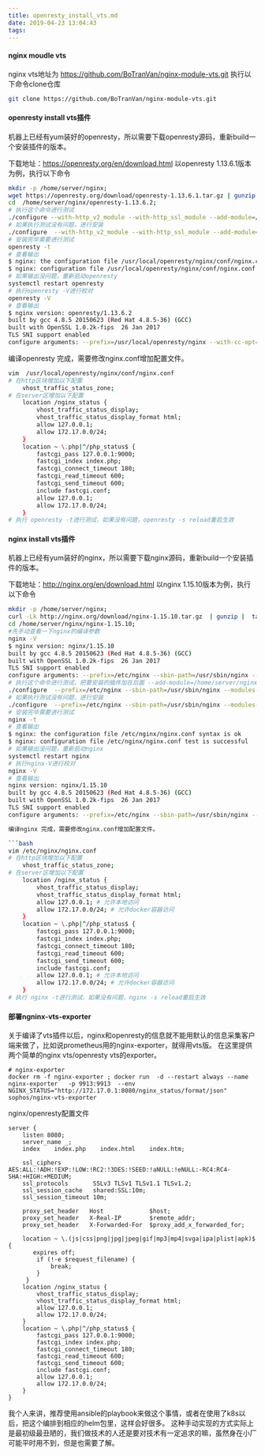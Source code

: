 ```yaml
---
title: openresty_install_vts.md
date: 2019-04-23 13:04:43
tags:
---
```


#### nginx moudle vts
nginx vts地址为 https://github.com/BoTranVan/nginx-module-vts.git
执行以下命令clone仓库

```bash
git clone https://github.com/BoTranVan/nginx-module-vts.git
```

#### openresty install vts插件

机器上已经有yum装好的openresty，所以需要下载openresty源码，重新build一个安装插件的版本。

下载地址：https://openresty.org/en/download.html
以openresty 1.13.6.1版本为例，执行以下命令

```bash
mkdir -p /home/server/nginx;
wget https://openresty.org/download/openresty-1.13.6.1.tar.gz | gunzip |  tar x -C /home/server/nginx
cd  /home/server/nginx/openresty-1.13.6.2;
# 执行这个命令进行测试
./configure --with-http_v2_module --with-http_ssl_module --add-module=/home/server/nginx-module-vts
# 如果执行测试没有问题，进行安装
./configure  --with-http_v2_module --with-http_ssl_module --add-module=/home/server/nginx-module-vts && make && make install
# 安装完毕需要进行测试
openresty -t
# 查看输出
$ nginx: the configuration file /usr/local/openresty/nginx/conf/nginx.conf syntax is ok
$ nginx: configuration file /usr/local/openresty/nginx/conf/nginx.conf test is successful
# 如果输出没问题，重新启动openresty
systemctl restart openresty
# 执行openresty -V进行校对
openresty -V
# 查看输出
$ nginx version: openresty/1.13.6.2
built by gcc 4.8.5 20150623 (Red Hat 4.8.5-36) (GCC)
built with OpenSSL 1.0.2k-fips  26 Jan 2017
TLS SNI support enabled
configure arguments: --prefix=/usr/local/openresty/nginx --with-cc-opt=-O2 --add-module=../ngx_devel_kit-0.3.0 --add-module=../echo-nginx-module-0.61 --add-module=../xss-nginx-module-0.06 --add-module=../ngx_coolkit-0.2rc3 --add-module=../set-misc-nginx-module-0.32 --add-module=../form-input-nginx-module-0.12 --add-module=../encrypted-session-nginx-module-0.08 --add-module=../srcache-nginx-module-0.31 --add-module=../ngx_lua-0.10.13 --add-module=../ngx_lua_upstream-0.07 --add-module=../headers-more-nginx-module-0.33 --add-module=../array-var-nginx-module-0.05 --add-module=../memc-nginx-module-0.19 --add-module=../redis2-nginx-module-0.15 --add-module=../redis-nginx-module-0.3.7 --add-module=../rds-json-nginx-module-0.15 --add-module=../rds-csv-nginx-module-0.09 --add-module=../ngx_stream_lua-0.0.5 --with-ld-opt=-Wl,-rpath,/usr/local/openresty/luajit/lib --add-module=/home/server/nginx-module-vts --with-stream --with-stream_ssl_module --with-http_ssl_module
```

编译openresty 完成，需要修改nginx.conf增加配置文件。

```bash
vim  /usr/local/openresty/nginx/conf/nginx.conf
# 在http区块增加以下配置
    vhost_traffic_status_zone;
# 在server区增加以下配置
    location /nginx_status {
        vhost_traffic_status_display;
        vhost_traffic_status_display_format html;
        allow 127.0.0.1;
        allow 172.17.0.0/24;
    }
    location ~ \.php|^/php_status$ {
        fastcgi_pass 127.0.0.1:9000;
        fastcgi_index index.php;
        fastcgi_connect_timeout 180;
        fastcgi_read_timeout 600;
        fastcgi_send_timeout 600;
        include fastcgi.conf;
        allow 127.0.0.1;
        allow 172.17.0.0/24;
    }
# 执行 openresty -t进行测试，如果没有问题，openresty -s reload重启生效
```



#### nginx install vts插件

机器上已经有yum装好的nginx，所以需要下载nginx源码，重新build一个安装插件的版本。

下载地址：http://nginx.org/en/download.html
以nginx 1.15.10版本为例，执行以下命令

```bash
mkdir -p /home/server/nginx;
curl -Lk http://nginx.org/download/nginx-1.15.10.tar.gz  | gunzip |  tar x -C /home/server/nginx
cd /home/server/nginx/nginx-1.15.10;
#先手动查看一下nginx的编译参数
nginx -V
$ nginx version: nginx/1.15.10
built by gcc 4.8.5 20150623 (Red Hat 4.8.5-36) (GCC)
built with OpenSSL 1.0.2k-fips  26 Jan 2017
TLS SNI support enabled
configure arguments: --prefix=/etc/nginx --sbin-path=/usr/sbin/nginx --modules-path=/usr/lib64/nginx/modules --conf-path=/etc/nginx/nginx.conf --error-log-path=/var/log/nginx/error.log --http-log-path=/var/log/nginx/access.log --pid-path=/var/run/nginx.pid --lock-path=/var/run/nginx.lock --http-client-body-temp-path=/var/cache/nginx/client_temp --http-proxy-temp-path=/var/cache/nginx/proxy_temp --http-fastcgi-temp-path=/var/cache/nginx/fastcgi_temp --http-uwsgi-temp-path=/var/cache/nginx/uwsgi_temp --http-scgi-temp-path=/var/cache/nginx/scgi_temp --user=nginx --group=nginx --with-compat --with-file-aio --with-threads --with-http_addition_module --with-http_auth_request_module --with-http_dav_module --with-http_flv_module --with-http_gunzip_module --with-http_gzip_static_module --with-http_mp4_module --with-http_random_index_module --with-http_realip_module --with-http_secure_link_module --with-http_slice_module --with-http_ssl_module --with-http_stub_status_module --with-http_sub_module --with-http_v2_module --with-mail --with-mail_ssl_module --with-stream --with-stream_realip_module --with-stream_ssl_module --with-stream_ssl_preread_module --with-cc-opt='-O2 -g -pipe -Wall -Wp,-D_FORTIFY_SOURCE=2 -fexceptions -fstack-protector-strong --param=ssp-buffer-size=4 -grecord-gcc-switches -m64 -mtune=generic -fPIC' --with-ld-opt='-Wl,-z,relro -Wl,-z,now -pie'
# 执行这个命令进行测试，把要安装的插件加在后面 --add-module=/home/server/nginx-module-vts
./configure  --prefix=/etc/nginx --sbin-path=/usr/sbin/nginx --modules-path=/usr/lib64/nginx/modules --conf-path=/etc/nginx/nginx.conf --error-log-path=/var/log/nginx/error.log --http-log-path=/var/log/nginx/access.log --pid-path=/var/run/nginx.pid --lock-path=/var/run/nginx.lock --http-client-body-temp-path=/var/cache/nginx/client_temp --http-proxy-temp-path=/var/cache/nginx/proxy_temp --http-fastcgi-temp-path=/var/cache/nginx/fastcgi_temp --http-uwsgi-temp-path=/var/cache/nginx/uwsgi_temp --http-scgi-temp-path=/var/cache/nginx/scgi_temp --user=nginx --group=nginx --with-compat --with-file-aio --with-threads --with-http_addition_module --with-http_auth_request_module --with-http_dav_module --with-http_flv_module --with-http_gunzip_module --with-http_gzip_static_module --with-http_mp4_module --with-http_random_index_module --with-http_realip_module --with-http_secure_link_module --with-http_slice_module --with-http_ssl_module --with-http_stub_status_module --with-http_sub_module --with-http_v2_module --with-mail --with-mail_ssl_module --with-stream --with-stream_realip_module --with-stream_ssl_module --with-stream_ssl_preread_module --with-cc-opt='-O2 -g -pipe -Wall -Wp,-D_FORTIFY_SOURCE=2 -fexceptions -fstack-protector-strong --param=ssp-buffer-size=4 -grecord-gcc-switches -m64 -mtune=generic -fPIC' --with-ld-opt='-Wl,-z,relro -Wl,-z,now -pie'  --add-module=/home/server/nginx-module-vts
# 如果执行测试没有问题，进行安装
./configure  --prefix=/etc/nginx --sbin-path=/usr/sbin/nginx --modules-path=/usr/lib64/nginx/modules --conf-path=/etc/nginx/nginx.conf --error-log-path=/var/log/nginx/error.log --http-log-path=/var/log/nginx/access.log --pid-path=/var/run/nginx.pid --lock-path=/var/run/nginx.lock --http-client-body-temp-path=/var/cache/nginx/client_temp --http-proxy-temp-path=/var/cache/nginx/proxy_temp --http-fastcgi-temp-path=/var/cache/nginx/fastcgi_temp --http-uwsgi-temp-path=/var/cache/nginx/uwsgi_temp --http-scgi-temp-path=/var/cache/nginx/scgi_temp --user=nginx --group=nginx --with-compat --with-file-aio --with-threads --with-http_addition_module --with-http_auth_request_module --with-http_dav_module --with-http_flv_module --with-http_gunzip_module --with-http_gzip_static_module --with-http_mp4_module --with-http_random_index_module --with-http_realip_module --with-http_secure_link_module --with-http_slice_module --with-http_ssl_module --with-http_stub_status_module --with-http_sub_module --with-http_v2_module --with-mail --with-mail_ssl_module --with-stream --with-stream_realip_module --with-stream_ssl_module --with-stream_ssl_preread_module --with-cc-opt='-O2 -g -pipe -Wall -Wp,-D_FORTIFY_SOURCE=2 -fexceptions -fstack-protector-strong --param=ssp-buffer-size=4 -grecord-gcc-switches -m64 -mtune=generic -fPIC' --with-ld-opt='-Wl,-z,relro -Wl,-z,now -pie'  --add-module=/home/server/nginx-module-vts && make && make install
# 安装完毕需要进行测试
nginx -t
# 查看输出
$ nginx: the configuration file /etc/nginx/nginx.conf syntax is ok
$ nginx: configuration file /etc/nginx/nginx.conf test is successful
# 如果输出没问题，重新启动nginx
systemctl restart nginx
# 执行nginx-V进行校对
nginx -V
# 查看输出
nginx version: nginx/1.15.10
built by gcc 4.8.5 20150623 (Red Hat 4.8.5-36) (GCC)
built with OpenSSL 1.0.2k-fips  26 Jan 2017
TLS SNI support enabled
configure arguments: --prefix=/etc/nginx --sbin-path=/usr/sbin/nginx --modules-path=/usr/lib64/nginx/modules --conf-path=/etc/nginx/nginx.conf --error-log-path=/var/log/nginx/error.log --http-log-path=/var/log/nginx/access.log --pid-path=/var/run/nginx.pid --lock-path=/var/run/nginx.lock --http-client-body-temp-path=/var/cache/nginx/client_temp --http-proxy-temp-path=/var/cache/nginx/proxy_temp --http-fastcgi-temp-path=/var/cache/nginx/fastcgi_temp --http-uwsgi-temp-path=/var/cache/nginx/uwsgi_temp --http-scgi-temp-path=/var/cache/nginx/scgi_temp --user=nginx --group=nginx --with-compat --with-file-aio --with-threads --with-http_addition_module --with-http_auth_request_module --with-http_dav_module --with-http_flv_module --with-http_gunzip_module --with-http_gzip_static_module --with-http_mp4_module --with-http_random_index_module --with-http_realip_module --with-http_secure_link_module --with-http_slice_module --with-http_ssl_module --with-http_stub_status_module --with-http_sub_module --with-http_v2_module --with-mail --with-mail_ssl_module --with-stream --with-stream_realip_module --with-stream_ssl_module --with-stream_ssl_preread_module --with-cc-opt='-O2 -g -pipe -Wall -Wp,-D_FORTIFY_SOURCE=2 -fexceptions -fstack-protector-strong --param=ssp-buffer-size=4 -grecord-gcc-switches -m64 -mtune=generic -fPIC' --with-ld-opt='-Wl,-z,relro -Wl,-z,now -pie' --add-module=/home/server/nginx-module-vts

编译nginx 完成，需要修改nginx.conf增加配置文件。

```bash
vim /etc/nginx/nginx.conf
# 在http区块增加以下配置
    vhost_traffic_status_zone;
# 在server区增加以下配置
    location /nginx_status {
        vhost_traffic_status_display;
        vhost_traffic_status_display_format html;
        allow 127.0.0.1; # 允许本地访问
        allow 172.17.0.0/24; # 允许docker容器访问
    }
    location ~ \.php|^/php_status$ {
        fastcgi_pass 127.0.0.1:9000;
        fastcgi_index index.php;
        fastcgi_connect_timeout 180;
        fastcgi_read_timeout 600;
        fastcgi_send_timeout 600;
        include fastcgi.conf;
        allow 127.0.0.1; # 允许本地访问
        allow 172.17.0.0/24; # 允许docker容器访问
    }
# 执行 nginx -t进行测试，如果没有问题，nginx -s reload重启生效
```

#### 部署ngninx-vts-exporter

关于编译了vts插件以后，nginx和openresty的信息就不能用默认的信息采集客户端来做了，比如说prometheus用的nginx-exporter，就得用vts版。
在这里提供两个简单的nginx vts/openresty vts的exporter。
```$xslt
# nginx-exporter
docker rm -f nginx-exporter ; docker run  -d --restart always --name nginx-exporter   -p 9913:9913  --env NGINX_STATUS="http://172.17.0.1:8080/nginx_status/format/json" sophos/nginx-vts-exporter
```
nginx/openresty配置文件
```$xslt
server {
    listen 8080;
    server_name _;
    index    index.php    index.html    index.htm;

    ssl_ciphers         AES:ALL:!ADH:!EXP:!LOW:!RC2:!3DES:!SEED:!aNULL:!eNULL:-RC4:RC4-SHA:+HIGH:+MEDIUM;
    ssl_protocols       SSLv3 TLSv1 TLSv1.1 TLSv1.2;
    ssl_session_cache   shared:SSL:10m;
    ssl_session_timeout 10m;

    proxy_set_header   Host             $host;
    proxy_set_header   X-Real-IP        $remote_addr;
    proxy_set_header   X-Forwarded-For  $proxy_add_x_forwarded_for;

    location ~ \.(js|css|png|jpg|jpeg|gif|mp3|mp4|svga|ipa|plist|apk)$ {
       expires off;
        if (!-e $request_filename) {
            break;
        }
     }
    location /nginx_status {
        vhost_traffic_status_display;
        vhost_traffic_status_display_format html;
        allow 127.0.0.1;
        allow 172.17.0.0/24;
    }
    location ~ \.php|^/php_status$ {
        fastcgi_pass 127.0.0.1:9000;
        fastcgi_index index.php;
        fastcgi_connect_timeout 180;
        fastcgi_read_timeout 600;
        fastcgi_send_timeout 600;
        include fastcgi.conf;
        allow 127.0.0.1;
        allow 172.17.0.0/24;
    }
}
```

我个人来讲，推荐使用ansible的playbook来做这个事情，或者在使用了k8s以后，把这个编排到相应的helm包里，这样会好很多。
这种手动实现的方式实际上是最初级最丑陋的，我们做技术的人还是要对技术有一定追求的嘛，虽然身在小厂可能平时用不到，但是也需要了解。